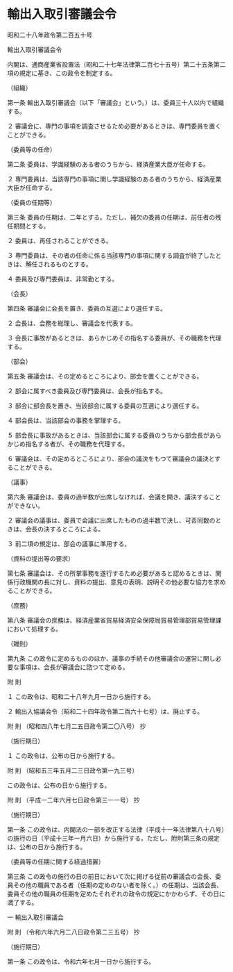 # 輸出入取引審議会令

昭和二十八年政令第二百五十号

輸出入取引審議会令

内閣は、通商産業省設置法（昭和二十七年法律第二百七十五号）第二十五条第二項の規定に基き、この政令を制定する。

（組織）

第一条 輸出入取引審議会（以下「審議会」という。）は、委員三十人以内で組織する。

２ 審議会に、専門の事項を調査させるため必要があるときは、専門委員を置くことができる。

（委員等の任命）

第二条 委員は、学識経験のある者のうちから、経済産業大臣が任命する。

２ 専門委員は、当該専門の事項に関し学識経験のある者のうちから、経済産業大臣が任命する。

（委員の任期等）

第三条 委員の任期は、二年とする。ただし、補欠の委員の任期は、前任者の残任期間とする。

２ 委員は、再任されることができる。

３ 専門委員は、その者の任命に係る当該専門の事項に関する調査が終了したときは、解任されるものとする。

４ 委員及び専門委員は、非常勤とする。

（会長）

第四条 審議会に会長を置き、委員の互選により選任する。

２ 会長は、会務を総理し、審議会を代表する。

３ 会長に事故があるときは、あらかじめその指名する委員が、その職務を代理する。

（部会）

第五条 審議会は、その定めるところにより、部会を置くことができる。

２ 部会に属すべき委員及び専門委員は、会長が指名する。

３ 部会に部会長を置き、当該部会に属する委員の互選により選任する。

４ 部会長は、当該部会の事務を掌理する。

５ 部会長に事故があるときは、当該部会に属する委員のうちから部会長があらかじめ指名する者が、その職務を代理する。

６ 審議会は、その定めるところにより、部会の議決をもつて審議会の議決とすることができる。

（議事）

第六条 審議会は、委員の過半数が出席しなければ、会議を開き、議決することができない。

２ 審議会の議事は、委員で会議に出席したものの過半数で決し、可否同数のときは、会長の決するところによる。

３ 前二項の規定は、部会の議事に準用する。

（資料の提出等の要求）

第七条 審議会は、その所掌事務を遂行するため必要があると認めるときは、関係行政機関の長に対し、資料の提出、意見の表明、説明その他必要な協力を求めることができる。

（庶務）

第八条 審議会の庶務は、経済産業省貿易経済安全保障局貿易管理部貿易管理課において処理する。

（雑則）

第九条 この政令に定めるもののほか、議事の手続その他審議会の運営に関し必要な事項は、会長が審議会に諮つて定める。

附 則

１ この政令は、昭和二十八年九月一日から施行する。

２ 輸出入協議会令（昭和二十四年政令第二百六十七号）は、廃止する。

附 則 （昭和四八年七月二五日政令第二〇八号） 抄

（施行期日）

１ この政令は、公布の日から施行する。

附 則 （昭和五三年五月二三日政令第一九三号）

この政令は、公布の日から施行する。

附 則 （平成一二年六月七日政令第三一一号） 抄

（施行期日）

第一条 この政令は、内閣法の一部を改正する法律（平成十一年法律第八十八号）の施行の日（平成十三年一月六日）から施行する。ただし、附則第三条の規定は、公布の日から施行する。

（委員等の任期に関する経過措置）

第三条 この政令の施行の日の前日において次に掲げる従前の審議会の会長、委員その他の職員である者（任期の定めのない者を除く。）の任期は、当該会長、委員その他の職員の任期を定めたそれぞれの政令の規定にかかわらず、その日に満了する。

一 輸出入取引審議会

附 則 （令和六年六月二八日政令第二三五号） 抄

（施行期日）

第一条 この政令は、令和六年七月一日から施行する。
